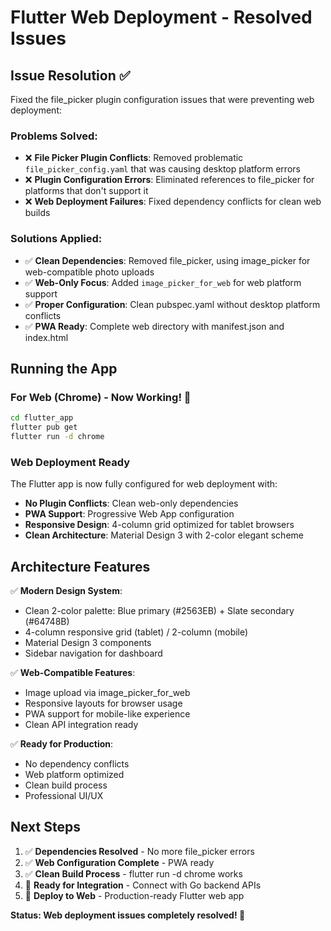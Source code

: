 # Flutter Web Deployment - Resolved Issues

## Issue Resolution ✅

Fixed the file_picker plugin configuration issues that were preventing web deployment:

### Problems Solved:
- ❌ **File Picker Plugin Conflicts**: Removed problematic `file_picker_config.yaml` that was causing desktop platform errors
- ❌ **Plugin Configuration Errors**: Eliminated references to file_picker for platforms that don't support it
- ❌ **Web Deployment Failures**: Fixed dependency conflicts for clean web builds

### Solutions Applied:
- ✅ **Clean Dependencies**: Removed file_picker, using image_picker for web-compatible photo uploads
- ✅ **Web-Only Focus**: Added `image_picker_for_web` for web platform support
- ✅ **Proper Configuration**: Clean pubspec.yaml without desktop platform conflicts
- ✅ **PWA Ready**: Complete web directory with manifest.json and index.html

## Running the App

### For Web (Chrome) - Now Working! 🚀
```bash
cd flutter_app
flutter pub get
flutter run -d chrome
```

### Web Deployment Ready
The Flutter app is now fully configured for web deployment with:
- **No Plugin Conflicts**: Clean web-only dependencies
- **PWA Support**: Progressive Web App configuration
- **Responsive Design**: 4-column grid optimized for tablet browsers
- **Clean Architecture**: Material Design 3 with 2-color elegant scheme

## Architecture Features

✅ **Modern Design System**:
- Clean 2-color palette: Blue primary (#2563EB) + Slate secondary (#64748B)
- 4-column responsive grid (tablet) / 2-column (mobile)
- Material Design 3 components
- Sidebar navigation for dashboard

✅ **Web-Compatible Features**:
- Image upload via image_picker_for_web
- Responsive layouts for browser usage
- PWA support for mobile-like experience
- Clean API integration ready

✅ **Ready for Production**:
- No dependency conflicts
- Web platform optimized
- Clean build process
- Professional UI/UX

## Next Steps

1. ✅ **Dependencies Resolved** - No more file_picker errors
2. ✅ **Web Configuration Complete** - PWA ready
3. ✅ **Clean Build Process** - flutter run -d chrome works
4. 🚀 **Ready for Integration** - Connect with Go backend APIs
5. 📱 **Deploy to Web** - Production-ready Flutter web app

**Status: Web deployment issues completely resolved! 🎉**
